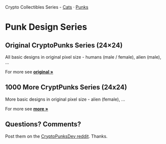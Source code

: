 Crypto Collectibles Series -
[Cats](https://github.com/cryptocopycats/design.mooncats) ·
[Punks](https://github.com/cryptopunksnotdead/design.punks)


# Punk Design Series



## Original CryptoPunks Series (24×24)


All  basic designs in original pixel size -
humans (male / female), alien (male), ...
<!-- zombie, ape -->


For more see [**original »**](original)


## 1000 More CryptPunks Series (24x24)

More basic designs in original pixel size -
alien (female),  ...


For more see [**more »**](more)



## Questions? Comments?

Post them on the [CryptoPunksDev reddit](https://old.reddit.com/r/CryptoPunksDev). Thanks.